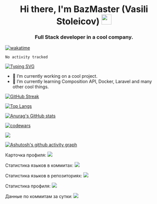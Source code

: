 <h1 align="center">Hi there, I'm BazMaster (Vasili Stoleicov)
<img src="https://github.com/blackcater/blackcater/raw/main/images/Hi.gif" height="32"/></h1>
<h3 align="center">Full Stack developer in a cool company.</h3>

[![wakatime](https://wakatime.com/badge/user/b4244c58-bd49-4c2e-a795-38296a9170bc.svg)](https://wakatime.com/@b4244c58-bd49-4c2e-a795-38296a9170bc)


<!--START_SECTION:waka-->

```text
No activity tracked
```

<!--END_SECTION:waka-->


[![Typing SVG](https://readme-typing-svg.herokuapp.com?lines=Vue.js%2C+Laravel)](https://git.io/typing-svg)
  
- 🔭 I’m currently working on a cool project.
- 🌱 I’m currently learning Composition API, Docker, Laravel and many other cool things.

[![GitHub Streak](http://github-readme-streak-stats.herokuapp.com?user=BazMaster&date_format=j%20M%5B%20Y%5D)](https://git.io/streak-stats)

[![Top Langs](https://github-readme-stats.vercel.app/api/top-langs/?username=BazMaster)](https://github.com/anuraghazra/github-readme-stats)

[![Anurag's GitHub stats](https://github-readme-stats.vercel.app/api?username=BazMaster)](https://github.com/anuraghazra/github-readme-stats)

[![codewars](https://www.codewars.com/users/BazMaster/badges/large)](https://www.codewars.com/users/BazMaster)

![](https://komarev.com/ghpvc/?username=BazMaster)

[![Ashutosh's github activity graph](https://activity-graph.herokuapp.com/graph?username=BazMaster&theme=react-dark)](https://github.com/ashutosh00710/github-readme-activity-graph)


Карточка профиля: 
![](https://github-profile-summary-cards.vercel.app/api/cards/profile-details?username=BazMaster&theme=solarized_dark)

Статистика языков в коммитах:
![](https://github-profile-summary-cards.vercel.app/api/cards/most-commit-language?username=BazMaster&theme=solarized_dark)

Статистика языков в репозиториях:
![](https://github-profile-summary-cards.vercel.app/api/cards/repos-per-language?username=BazMaster&theme=solarized_dark)

Статистика профиля:
![](https://github-profile-summary-cards.vercel.app/api/cards/stats?username=BazMaster&theme=solarized_dark)

Данные по коммитам за сутки:
![](https://github-profile-summary-cards.vercel.app/api/cards/productive-time?username=BazMaster&theme=solarized_dark)


<!--
- 👯 I’m looking to collaborate on ...
- 🤔 I’m looking for help with ...
- 💬 Ask me about ...
- 📫 How to reach me: ...
- 😄 Pronouns: ...
- ⚡ Fun fact: ...
-->


